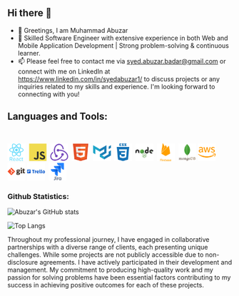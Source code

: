 ## Hi there 👋

<!--
**syedabuzar/syedabuzar** is a ✨ _special_ ✨ repository because its `README.md` (this file) appears on your GitHub profile.

Here are some ideas to get you started:

- 🔭 Skilled Frontend Developer with extensive experience in both Web and Mobile Application Development | Strong problem-solving & continuous learner.
- 🌱 I’m currently learning ...
- 👯 I’m looking to collaborate on ...
- 🤔 I’m looking for help with ...
- 💬 Ask me about ...
- 😄 Pronouns: ...
-->
- 👋 Greetings, I am Muhammad Abuzar
- 🔭 Skilled Software Engineer with extensive experience in both Web and Mobile Application Development | Strong problem-solving & continuous learner.
- 📫 Please feel free to contact me via syed.abuzar.badar@gmail.com or connect with me on LinkedIn at https://www.linkedin.com/in/syedabuzar1/ to discuss projects or any inquiries related to my skills and experience. I'm looking forward to connecting with you!


## Languages and Tools: 

<div style="padding-top: 30px; padding-bottom: 30px; ">
  <img src="https://github.com/devicons/devicon/blob/master/icons/react/react-original-wordmark.svg" title="React" alt="React" width="40" height="40"/>&nbsp;
  <img src="https://github.com/devicons/devicon/blob/master/icons/javascript/javascript-original.svg" title="JavaScript" alt="JavaScript" width="40" height="40"/>&nbsp;
  <img src="https://github.com/devicons/devicon/blob/master/icons/redux/redux-original.svg" title="Redux" alt="Redux " width="40" height="40"/>&nbsp;
  <img src="https://github.com/devicons/devicon/blob/master/icons/html5/html5-original.svg" title="HTML5" alt="HTML" width="40" height="40"/>&nbsp;
  <img src="https://github.com/devicons/devicon/blob/master/icons/materialui/materialui-original.svg" title="Material UI" alt="Material UI" width="40" height="40"/>&nbsp;
  <img src="https://github.com/devicons/devicon/blob/master/icons/css3/css3-plain-wordmark.svg"  title="CSS3" alt="CSS" width="40" height="40"/>&nbsp;
  <img src="https://github.com/devicons/devicon/blob/master/icons/nodejs/nodejs-original-wordmark.svg" title="NodeJS" alt="NodeJS" width="40" height="40"/>&nbsp;
  <img src="https://github.com/devicons/devicon/blob/master/icons/firebase/firebase-plain-wordmark.svg" title="Firebase" alt="Firebase" width="40" height="40"/>&nbsp;
  <img src="https://github.com/devicons/devicon/blob/master/icons/mongodb/mongodb-original-wordmark.svg" title="MongoDB" alt="MongoDB" width="40" height="40"/>
  <img src="https://github.com/devicons/devicon/blob/master/icons/amazonwebservices/amazonwebservices-plain-wordmark.svg" title="AWS" alt="AWS" width="40" height="40"/>&nbsp;
  <img src="https://github.com/devicons/devicon/blob/master/icons/git/git-original-wordmark.svg" title="Git" **alt="Git" width="40" height="40"/>
  <img src="https://github.com/devicons/devicon/blob/master/icons/trello/trello-plain-wordmark.svg" title="Trello" alt="Trello" width="40" height="40"/>&nbsp;
  <img src="https://github.com/devicons/devicon/blob/master/icons/jira/jira-original-wordmark.svg" title="Jira" alt="Jira" width="40" height="40"/>&nbsp;
  
 
 
### Github Statistics: 
 
![Abuzar's GitHub stats](https://github-readme-stats.vercel.app/api?username=syedabuzar&hide=issues,contribs&count_private=true&show_icons=true&theme=gotham&show_owner=true)

![Top Langs](https://github-readme-stats.vercel.app/api/top-langs/?username=syedabuzar&layout=compact&theme=vision-friendly-dark)


Throughout my professional journey, I have engaged in collaborative partnerships with a diverse range of clients, each presenting unique challenges. While some projects are not publicly accessible due to non-disclosure agreements. I have actively participated in their development and management. My commitment to producing high-quality work and my passion for solving problems have been essential factors contributing to my success in achieving positive outcomes for each of these projects.

<!-- [![GitHub Streak](http://github-readme-streak-stats.herokuapp.com?user=umer4447&theme=dark&background=000000)](https://git.io/streak-stats)
 -->
